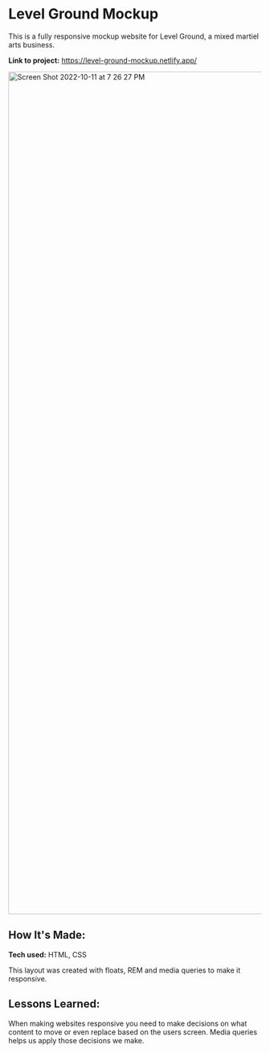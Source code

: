 # Level Ground Mockup

This is a fully responsive mockup website for Level Ground, a mixed martiel arts business.

**Link to project:** https://level-ground-mockup.netlify.app/

<img width="1677" alt="Screen Shot 2022-10-11 at 7 26 27 PM" src="https://user-images.githubusercontent.com/91163017/195216452-de401367-2615-417d-9bf7-9c03dcec3fda.png">


## How It's Made:

**Tech used:** HTML, CSS

This layout was created with floats, REM and media queries to make it responsive.

## Lessons Learned:

When making websites responsive you need to make decisions on what content to move or even replace based on the users screen. Media queries helps us apply those decisions we make.  
